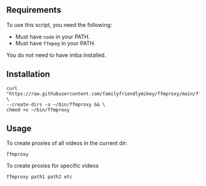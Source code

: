## Requirements
To use this script, you need the following:
- Must have `node` in your PATH.
- Must have `ffmpeg` in your PATH.

You do not need to have imba installed.

## Installation
```
curl "https://raw.githubusercontent.com/familyfriendlymikey/ffmproxy/main/ffmproxy" \
--create-dirs -o ~/bin/ffmproxy && \
chmod +x ~/bin/ffmproxy
```

## Usage

To create proxies of all videos in the current dir:
```
ffmproxy
```

To create proxies for specific videos
```
ffmproxy path1 path2 etc
```
